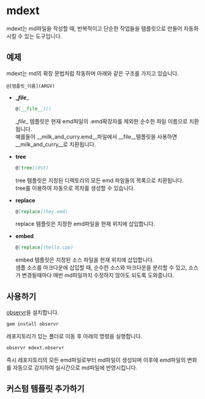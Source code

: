 mdext
====

mdext는 md파일을 작성할 때, 반복적이고 단순한 작업들을 템플릿으로 만들어 자동화시킬 수 있는 도구입니다.

예제
----
mdext는 md의 확장 문법처럼 작동하며 아래와 같은 구조를 가지고 있습니다.
```
@[템플릿_이름](ARGV)
```

* __\__file____
  ```md
  @[__file__]()
  ```
  \__file__ 템플릿은 현재 emd파일의 .emd확장자를 제외한 순수한 파일 이름으로 치환됩니다.<br>
  예를들어 __milk_and_curry.emd__파일에서 \__file__템플릿을 사용하면 __milk_and_curry__로 치환됩니다.

* __tree__
  ```md
  @[tree](dst)
  ```
  tree 템플릿은 지정된 디렉토리의 모든 emd 파일들의 목록으로 치환됩니다.<br>
  tree를 이용하여 자동으로 목차를 생성할 수 있습니다.

* __replace__
  ```md
  @[replace](hey.emd)
  ```
  replace 템플릿은 지정한 emd파일을 현재 위치에 삽입합니다.<br>

* __embed__
  ```md
  @[replace](hello.cpp)
  ```
  embed 템플릿은 지정된 소스 파일을 현재 위치에 삽입합니다.<br>
  샘플 소스를 마크다운에 삽입할 때, 순수한 소스와 마크다운을 분리할 수 있고, 소스가 변경될때마다 매번 md파일까지 수정하지 않아도 되도록 도와줍니다.


사용하기
----
[observr](https://github.com/kevinburke/observr)을 설치합니다.
```
gem install observr
```
레포지토리가 있는 폴더로 이동 후 아래의 명령을 실행합니다.
```
observr mdext.observr
```
즉시 레포지토리의 모든 emd파일로부터 md파일이 생성되며
이후에 emd파일의 변화를 자동으로 감지하여 실시간으로 md파일에 반영시킵니다.


커스텀 템플릿 추가하기
----

